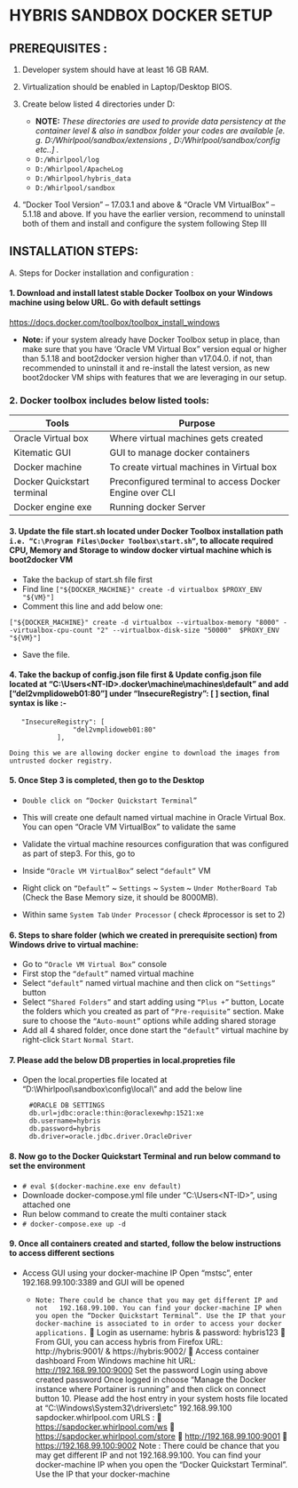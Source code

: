 # HYBRIS SANDBOX DOCKER SETUP

## PREREQUISITES : 
1.	Developer system should have at least 16 GB RAM.

2.	Virtualization should be enabled in Laptop/Desktop BIOS.

3.	Create below listed 4 directories under D:

	- **NOTE:** _These directories are used to provide data persistency at the container level & also in sandbox folder your codes are available [e. g. D:/Whirlpool/sandbox/extensions , D:/Whirlpool/sandbox/config etc..] ._
	 - `D:/Whirlpool/log`
	 - `D:/Whirlpool/ApacheLog`
	 - `D:/Whirlpool/hybris_data`
	 - `D:/Whirlpool/sandbox`

4.	“Docker Tool Version” – 17.03.1 and above & “Oracle VM VirtualBox” – 5.1.18 and above. If you have the earlier version, recommend to uninstall both of them and install and configure the system following Step III


## INSTALLATION STEPS:

	
A.	Steps for Docker installation and configuration :

#### 1.	Download and install latest stable Docker Toolbox on your Windows machine using below URL. Go with default settings
https://docs.docker.com/toolbox/toolbox_install_windows

   - **Note:** if your system already have Docker Toolbox setup in place, than make sure that you have ‘Oracle VM Virtual Box” version equal or higher than 5.1.18 and boot2docker version higher than v17.04.0. if not, than recommended to uninstall it and re-install the latest version, as new boot2docker VM ships with features that we are leveraging in our setup.
	
### 2.	Docker toolbox includes below listed tools:

| Tools                      | Purpose                                                                |
|----------------------------|------------------------------------------------------------------------|
| Oracle Virtual box         | Where virtual machines gets created                                    |
| Kitematic GUI              | GUI to manage docker containers                                        |
| Docker machine             | To create virtual machines in Virtual box                              |
| Docker Quickstart terminal | Preconfigured terminal to access Docker Engine over CLI                |
| Docker engine exe          | Running docker Server                                                  |
	
#### 3.	Update the file start.sh located under Docker Toolbox installation path `i.e. “C:\Program Files\Docker Toolbox\start.sh”`,  to allocate required CPU, Memory and Storage to window docker virtual machine which is boot2docker VM
  - Take the backup of start.sh file first
  - Find line `["${DOCKER_MACHINE}" create -d virtualbox $PROXY_ENV "${VM}"]`
  - Comment this line and add below one:
```
["${DOCKER_MACHINE}" create -d virtualbox --virtualbox-memory "8000" --virtualbox-cpu-count "2" --virtualbox-disk-size "50000"  $PROXY_ENV "${VM}"]
```
  - Save the file.

#### 4.	Take the backup of config.json file first & Update config.json file located at “C:\Users\<NT-ID>\.docker\machine\machines\default” and add [“del2vmplidoweb01:80”] under “InsecureRegistry”: [ ] section, final syntax is like :-

```
   "InsecureRegistry": [
                "del2vmplidoweb01:80"
            ],
```
`Doing this we are allowing docker engine to download the images from untrusted docker registry.`

#### 5.	Once Step 3 is completed, then go to the Desktop

  - `Double click on “Docker Quickstart Terminal”`
	
  - This will create one default named virtual machine in Oracle Virtual Box. You can open “Oracle VM VirtualBox” to validate the same
	
  - Validate the virtual machine resources configuration that was configured as part of step3. For this, go to 

  - Inside `“Oracle VM VirtualBox”` select `“default”` VM

  - Right click on `“Default”` ~ `Settings` ~ `System` ~ `Under MotherBoard Tab` (Check the Base Memory size, it should be 8000MB).  
  - Within same `System Tab` `Under Processor` ( check #processor is set to 2) 

#### 6.	Steps to share folder (which we created in prerequisite section) from Windows drive to virtual machine:

  - Go to `“Oracle VM Virtual Box”` console
  - First stop the `“default”` named virtual machine
  - Select `“default”` named virtual machine and then click on `“Settings”` button
  - Select `“Shared Folders”` and start adding using `“Plus +”` button, Locate the folders which you created as part of `“Pre-requisite”` section. Make sure to choose the `“Auto-mount”` options while adding shared storage
  - Add all 4 shared folder, once done start the `“default”` virtual machine by right-click `Start` `Normal Start`.

#### 7. Please add the below DB properties in local.propreties file
  - Open the local.properties file located at “D:\Whirlpool\sandbox\config\local\” and add the below line
```
     #ORACLE DB SETTINGS
     db.url=jdbc:oracle:thin:@oraclexewhp:1521:xe
     db.username=hybris
     db.password=hybris
     db.driver=oracle.jdbc.driver.OracleDriver
```
  
#### 8.	Now go to the Docker Quickstart Terminal and run below command to set the environment
  - `# eval $(docker-machine.exe env default)`  
  - Downloade docker-compose.yml file under “C:\Users\<NT-ID>”, using attached one
  - Run below command to create the multi container stack
  - `# docker-compose.exe up -d`

#### 9.	Once all containers created and started, follow the below instructions to access different sections
  - Access GUI using your docker-machine IP Open “mstsc”, enter 192.168.99.100:3389 and GUI will be opened
 	
	 - `Note: There could be chance that you may get different IP and not   192.168.99.100. You can find your docker-machine IP when you open the “Docker Quickstart Terminal”. Use the IP that your docker-machine is associated to in order to access your docker applications.`
	Login as username: hybris  & password: hybris123
	From GUI, you can access hybris from Firefox URL: http://hybris:9001/  & https://hybris:9002/
	Access container dashboard From Windows machine hit URL: http://192.168.99.100:9000
 	Set the password
 	Login using above created password
 	Once logged in choose “Manage the Docker instance where Portainer is running” and then click on connect button
              10.                    Please add the host entry in your system hosts file located at “C:\Windows\System32\drivers\etc”
                                                       192.168.99.100 sapdocker.whirlpool.com
                                        URLS : 
	https://sapdocker.whirlpool.com/ws
	https://sapdocker.whirlpool.com/store
	http://192.168.99.100:9001
	https://192.168.99.100:9002
 Note : There could be chance that you may get different IP and not   192.168.99.100. You can find your docker-machine IP when you open the “Docker Quickstart Terminal”. Use the IP that your docker-machine
